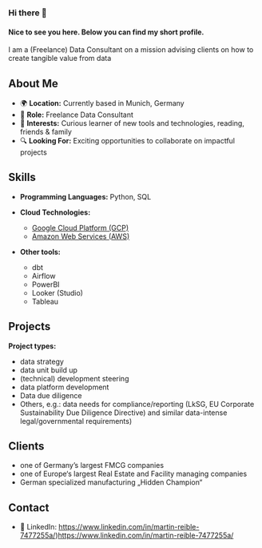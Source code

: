 ### Hi there 👋
#### Nice to see you here. Below you can find my short profile.  

I am a (Freelance) Data Consultant on a mission advising clients on how to create tangible value from data

## About Me

- 🌍 **Location:** Currently based in Munich, Germany
- 💼 **Role:** Freelance Data Consultant
- 🌟 **Interests:** Curious learner of new tools and technologies, reading, friends & family
- 🔍 **Looking For:** Exciting opportunities to collaborate on impactful projects


## Skills
- **Programming Languages:** Python, SQL
- **Cloud Technologies:** 
  - [Google Cloud Platform (GCP)](https://cloud.google.com/)
  - [Amazon Web Services (AWS)](https://aws.amazon.com/)
    
- **Other tools:**
  - dbt
  - Airflow
  - PowerBI
  - Looker (Studio)
  - Tableau

## Projects
**Project types:**
 - data strategy
 - data unit build up
 - (technical) development steering
 - data platform development
 - Data due diligence 
 - Others, e.g.: data needs for compliance/reporting (LkSG, EU Corporate Sustainability Due Diligence Directive) and similar data-intense legal/governmental requirements)

## Clients
- one of Germany’s largest FMCG companies
- one of Europe‘s largest Real Estate and Facility managing companies
- German specialized manufacturing „Hidden Champion“ 


## Contact
- 💼 LinkedIn: https://www.linkedin.com/in/martin-reible-7477255a/)https://www.linkedin.com/in/martin-reible-7477255a/
